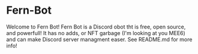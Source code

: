 # Fern-Bot
Welcome to Fern Bot! Fern Bot is a Discord obot tht is free, open source, and powerfull! It has no adds, or NFT garbage (I'm looking at you MEE6) and can make Discord server managment easer. See README.md for more info!
